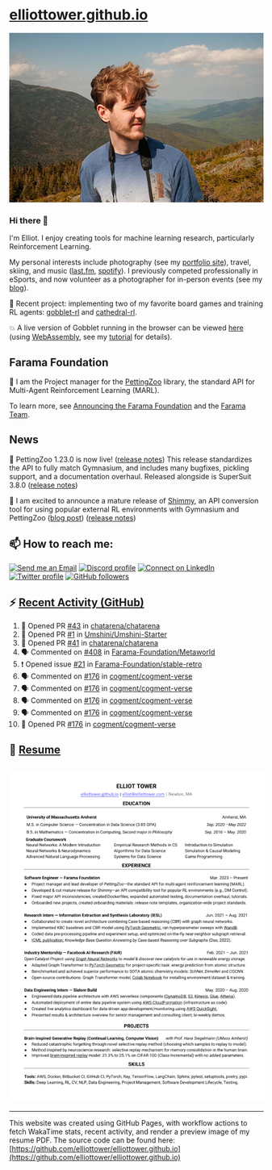 # [elliottower.github.io](https://github.com/elliottower/elliottower.github.io)

[![A wild Elliot on Mt Washington](https://raw.githubusercontent.com/elliottower/elliottower.github.io/main/src/jpg/DSCF7539-600px.jpg?raw=true)](https://raw.githubusercontent.com/elliottower/elliottower.github.io/main/src/jpg/DSCF7539.jpg?raw=true)

### Hi there 👋

I'm Elliot. I enjoy creating tools for machine learning research, particularly Reinforcement Learning.

My personal interests include photography (see my [portfolio site](https://www.elliottower.com/)), travel, skiing, and music ([last.fm](https://www.last.fm/user/ajsdlfkwer), [spotify](https://open.spotify.com/user/12132818380)). I previously competed professionally in eSports, and now volunteer as a photographer for in-person events (see my [blog](https://www.elliottower.com/stories/?category=events)).

🤖 Recent project: implementing two of my favorite board games and training RL agents: [gobblet-rl](https://github.com/elliottower/gobblet-rl) and [cathedral-rl](https://github.com/elliottower/cathedral-rl). 

💥 A live version of Gobblet running in the browser can be viewed [here](https://elliottower.github.io/gobblet-rl/) (using [WebAssembly](https://webassembly.org/), see my [tutorial](https://github.com/elliottower/gobblet-rl/blob/main/tutorials/WebAssembly/web_assembly.md) for details).

## Farama Foundation

🚀 I am the Project manager for the [PettingZoo](https://github.com/Farama-Foundation/PettingZoo) library, the standard API for Multi-Agent Reinforcement Learning (MARL). 

To learn more, see [Announcing the Farama Foundation](https://farama.org/Announcing-The-Farama-Foundation) and the [Farama Team](https://farama.org/team).

## News

🎉 PettingZoo 1.23.0 is now live! ([release notes](https://github.com/Farama-Foundation/PettingZoo/releases/tag/1.23.0)) This release standardizes the API to fully match Gymnasium, and includes many bugfixes, pickling support, and a documentation overhaul. Released alongside is SuperSuit 3.8.0 ([release notes](https://github.com/Farama-Foundation/SuperSuit/releases/tag/3.8.0)) 

<!-- ![GitHub Release Date](https://img.shields.io/github/release-date/Farama-Foundation/PettingZoo) -->

🎉 I am excited to announce a mature release of [Shimmy](https://github.com/Farama-Foundation/Shimmy), an API conversion tool for using popular external RL environments with Gymnasium and PettingZoo ([blog post](https://farama.org/Announcing-Shimmy)) ([release notes](https://github.com/Farama-Foundation/Shimmy/releases/tag/v1.0.0)) 

## 📫 How to reach me:

 [![Send me an Email](https://img.shields.io/badge/email-elliot%40elliottower.com-blue)](mailto:elliot@elliottower.com)
 [![Discord profile](https://img.shields.io/badge/Discord-7289DA?style=flat&logo=discord&logoColor=white)](https://discord.com/users/83091537923145728)
 [![Connect on LinkedIn](https://img.shields.io/badge/--linkedin?label=LinkedIn&logo=LinkedIn&style=social)](https://www.linkedin.com/in/elliot-tower)
 [![Twitter profile](https://img.shields.io/twitter/follow/elliottower?style=social)](https://twitter.com/ElliotTower/)
 [![GitHub followers](https://img.shields.io/github/followers/elliottower?style=social)](https://github.com/elliottower/)

## ⚡ [Recent Activity (GitHub)](https://github.com/elliottower)

<!--START_SECTION:activity-->
1. 💪 Opened PR [#43](https://github.com/chatarena/chatarena/pull/43) in [chatarena/chatarena](https://github.com/chatarena/chatarena)
2. 💪 Opened PR [#1](https://github.com/Umshini/Umshini-Starter/pull/1) in [Umshini/Umshini-Starter](https://github.com/Umshini/Umshini-Starter)
3. 💪 Opened PR [#41](https://github.com/chatarena/chatarena/pull/41) in [chatarena/chatarena](https://github.com/chatarena/chatarena)
4. 🗣 Commented on [#408](https://github.com/Farama-Foundation/Metaworld/issues/408) in [Farama-Foundation/Metaworld](https://github.com/Farama-Foundation/Metaworld)
5. ❗ Opened issue [#21](https://github.com/Farama-Foundation/stable-retro/issues/21) in [Farama-Foundation/stable-retro](https://github.com/Farama-Foundation/stable-retro)
6. 🗣 Commented on [#176](https://github.com/cogment/cogment-verse/issues/176) in [cogment/cogment-verse](https://github.com/cogment/cogment-verse)
7. 🗣 Commented on [#176](https://github.com/cogment/cogment-verse/issues/176) in [cogment/cogment-verse](https://github.com/cogment/cogment-verse)
8. 🗣 Commented on [#176](https://github.com/cogment/cogment-verse/issues/176) in [cogment/cogment-verse](https://github.com/cogment/cogment-verse)
9. 🗣 Commented on [#176](https://github.com/cogment/cogment-verse/issues/176) in [cogment/cogment-verse](https://github.com/cogment/cogment-verse)
10. 💪 Opened PR [#176](https://github.com/cogment/cogment-verse/pull/176) in [cogment/cogment-verse](https://github.com/cogment/cogment-verse)
<!--END_SECTION:activity-->

## 📄 [Resume](https://elliottower.github.io/src/pdf/resume.pdf)

<!-- PDF-TO-MARKDOWN:START -->
![Page 1](src/png/page1.png "Page 1")
---
<!-- PDF-TO-MARKDOWN:END -->

----

This website was created using GitHub Pages, with workflow actions to fetch WakaTime stats, recent activity, and render a preview image of my resume PDF. The source code can be found here: [https://github.com/elliottower/elliottower.github.io](https://github.com/elliottower/elliottower.github.io)
